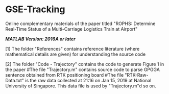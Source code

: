 # GSE-Tracking
Online complementary materials of the paper titled "ROPHS: Determine Real-Time Status of a Multi-Carriage Logistics Train at Airport"

***MATLAB Version: 2016A or later***

[1] The folder "References" contains reference literature (where mathematical details are given) for understanding the source code

[2] The folder "Code - Trajectory" contains the code to generate Figure 1 in the paper
#The file "Trajectory.m" contains source code to parse GPGGA sentence obtained from RTK positioning board
#The file "RTK-Raw-Data.txt" is the raw data collected at 21:16 on Jan 15, 2019 at National University of Singapore. This data file is used by "Trajectory.m"d so on.
